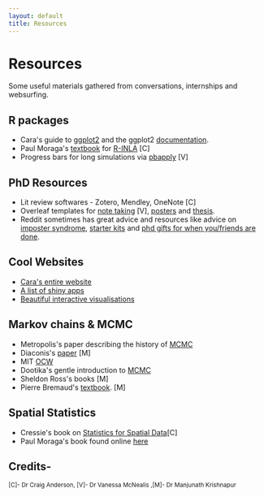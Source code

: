 ```yaml
---
layout: default
title: Resources
---
```


# Resources

Some useful materials gathered from conversations, internships and websurfing.

R packages
---

- Cara's guide to [ggplot2](https://www.cararthompson.com/talks) and the ggplot2 [documentation](https://ggplot2.tidyverse.org/).
- Paul Moraga's [textbook](https://www.paulamoraga.com/book-geospatial/) for [R-INLA](http://www.r-inla.org/) [C]
- Progress bars for long simulations via [pbapply](https://www.rdocumentation.org/packages/pbapply/versions/1.7-2/topics/pbapply) [V]

PhD Resources
---
- Lit review softwares - Zotero, Mendley, OneNote [C]
- Overleaf templates for [note taking](https://www.overleaf.com/latex/examples/research-diary-example-entry/wpbnzmqjtcvw) [V], [posters](https://www.overleaf.com/latex/templates/uzh-poster-template/ypwsnptqzmfy) and [thesis](https://www.overleaf.com/latex/templates/phd-thesis-template-for-cambridge-university-engineering-department-cued-latex-xelatex-and-lualatex-support-v2-dot-1/kgfqybfnqkdf).
- Reddit sometimes has great advice and resources like advice on [imposter syndrome](https://www.reddit.com/r/GradSchool/comments/j9gcen/a_letter_to_all_of_you_from_the_dumbest_person_in/), [starter kits](https://www.reddit.com/r/AskAcademiaUK/comments/1eqsm00/things_you_wish_youd_known_before_starting_your/) and [phd gifts for when you/friends are done](https://www.reddit.com/r/PhD/comments/1gbpo6i/what_did_you_gift_yourself_once_you_finished_your/).

Cool Websites
---
- [Cara's entire website](https://www.cararthompson.com/talk)
- [A list of shiny apps](https://grabear.github.io/awesome-rshiny/)
- [Beautiful interactive visualisations](https://chanrt.github.io/simulations.html)

  
Markov chains & MCMC  
---

- Metropolis's paper describing the history of [MCMC](https://arxiv.org/pdf/0808.2902)
- Diaconis's [paper](https://math.uchicago.edu/~shmuel/Network-course-readings/MCMCRev.pdf) [M]
- MIT [OCW](https://ocw.mit.edu/courses/6-041-probabilistic-systems-analysis-and-applied-probability-fall-2010/resources/lecture-16-markov-chains-i/) 
- Dootika's gentle introduction to [MCMC](https://www.bing.com/videos/riverview/relatedvideo?q=into+to+mcmc+dootika+vats&refig=1ebe8e00ebf64e8980ff5df3799c9e4f&pc=DCTS&ru=/search?q=into+to+mcmc+dootika+vats&form=ANNH01&refig=1ebe8e00ebf64e8980ff5df3799c9e4f&pc=DCTS&mmscn=vwrc&mid=CEAFE31F568A34138F63CEAFE31F568A34138F63&FORM=WRVORC&ntb=1&msockid=3bb83cad5bca11f0bde5f028d1b2df87)
- Sheldon Ross's books [M]
- Pierre Bremaud's [textbook](https://link.springer.com/book/10.1007/978-3-030-45982-6). [M]

 Spatial Statistics
 ---
 
 - Cressie's book on [Statistics for Spatial Data](https://onlinelibrary.wiley.com/doi/book/10.1002/9781119115151?msockid=249ea3195d2e6f811d22b60a5c546e13)[C]
 - Paul Moraga's book found online [here](https://www.paulamoraga.com/book-spatial/)


Credits-
---
   <sup>[C]- Dr Craig Anderson, [V]- Dr Vanessa McNealis ,[M]- Dr Manjunath Krishnapur<sup>

